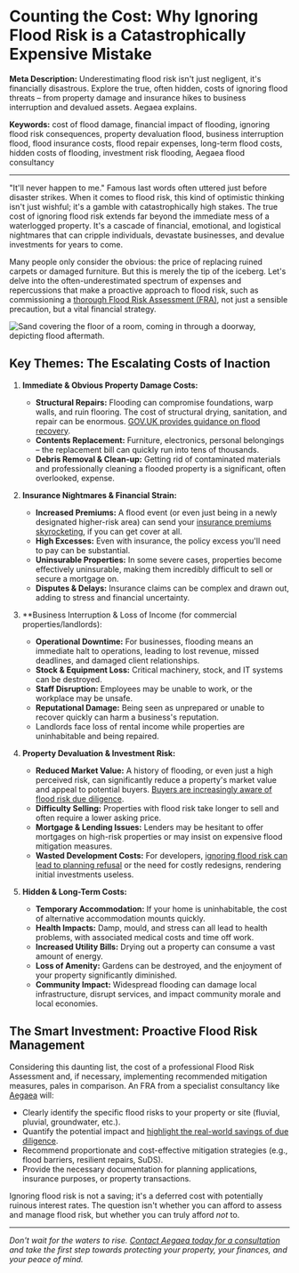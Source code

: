 # Counting the Cost: Why Ignoring Flood Risk is a Catastrophically Expensive Mistake

**Meta Description:** Underestimating flood risk isn't just negligent, it's financially disastrous. Explore the true, often hidden, costs of ignoring flood threats – from property damage and insurance hikes to business interruption and devalued assets. Aegaea explains.

**Keywords:** cost of flood damage, financial impact of flooding, ignoring flood risk consequences, property devaluation flood, business interruption flood, flood insurance costs, flood repair expenses, long-term flood costs, hidden costs of flooding, investment risk flooding, Aegaea flood consultancy

---

"It'll never happen to me." Famous last words often uttered just before disaster strikes. When it comes to flood risk, this kind of optimistic thinking isn't just wishful; it's a gamble with catastrophically high stakes. The true cost of ignoring flood risk extends far beyond the immediate mess of a waterlogged property. It's a cascade of financial, emotional, and logistical nightmares that can cripple individuals, devastate businesses, and devalue investments for years to come.

Many people only consider the obvious: the price of replacing ruined carpets or damaged furniture. But this is merely the tip of the iceberg. Let's delve into the often-underestimated spectrum of expenses and repercussions that make a proactive approach to flood risk, such as commissioning a [thorough Flood Risk Assessment (FRA)](https://aegaea.com/services/flood-risk-assessments), not just a sensible precaution, but a vital financial strategy.

<!-- Image Placeholder: A visual representing the aftermath of a flood – e.g., a room with sand/mud on the floor, damaged furniture, or a water line on the wall. -->
<!--
DOWNLOAD IMAGE: https://service.firecrawl.dev/storage/v1/object/public/media/screenshot-45d3e3fb-5e0d-435d-bad4-b48ebe673ba4.png
SAVE TO: ccameronhann/camerhann.github.io/public/images/blog/sand-covered-floor-flood-aftermath.png
REPLACE ALT TEXT & FILENAME IN MARKDOWN
-->
![Sand covering the floor of a room, coming in through a doorway, depicting flood aftermath.](/images/blog/sand-covered-floor-flood-aftermath.png)

## Key Themes: The Escalating Costs of Inaction

1.  **Immediate & Obvious Property Damage Costs:**
    *   **Structural Repairs:** Flooding can compromise foundations, warp walls, and ruin flooring. The cost of structural drying, sanitation, and repair can be enormous. [GOV.UK provides guidance on flood recovery](https://www.gov.uk/browse/environment-countryside/flooding-extreme-weather).
    *   **Contents Replacement:** Furniture, electronics, personal belongings – the replacement bill can quickly run into tens of thousands.
    *   **Debris Removal & Clean-up:** Getting rid of contaminated materials and professionally cleaning a flooded property is a significant, often overlooked, expense.

2.  **Insurance Nightmares & Financial Strain:**
    *   **Increased Premiums:** A flood event (or even just being in a newly designated higher-risk area) can send your [insurance premiums skyrocketing](https://camerhann.github.io/blog/insurance-nightmares-proper-fra-can-save-hassle), if you can get cover at all.
    *   **High Excesses:** Even with insurance, the policy excess you'll need to pay can be substantial.
    *   **Uninsurable Properties:** In some severe cases, properties become effectively uninsurable, making them incredibly difficult to sell or secure a mortgage on.
    *   **Disputes & Delays:** Insurance claims can be complex and drawn out, adding to stress and financial uncertainty.

3.  **Business Interruption & Loss of Income (for commercial properties/landlords):
    *   **Operational Downtime:** For businesses, flooding means an immediate halt to operations, leading to lost revenue, missed deadlines, and damaged client relationships.
    *   **Stock & Equipment Loss:** Critical machinery, stock, and IT systems can be destroyed.
    *   **Staff Disruption:** Employees may be unable to work, or the workplace may be unsafe.
    *   **Reputational Damage:** Being seen as unprepared or unable to recover quickly can harm a business's reputation.
    *   Landlords face loss of rental income while properties are uninhabitable and being repaired.

4.  **Property Devaluation & Investment Risk:**
    *   **Reduced Market Value:** A history of flooding, or even just a high perceived risk, can significantly reduce a property's market value and appeal to potential buyers. [Buyers are increasingly aware of flood risk due diligence](https://camerhann.github.io/blog/buying-blind-flood-risk-due-diligence-before-purchase).
    *   **Difficulty Selling:** Properties with flood risk take longer to sell and often require a lower asking price.
    *   **Mortgage & Lending Issues:** Lenders may be hesitant to offer mortgages on high-risk properties or may insist on expensive flood mitigation measures.
    *   **Wasted Development Costs:** For developers, [ignoring flood risk can lead to planning refusal](https://camerhann.github.io/blog/planning-permission-denied-flood-risk-expert-help) or the need for costly redesigns, rendering initial investments useless.

5.  **Hidden & Long-Term Costs:**
    *   **Temporary Accommodation:** If your home is uninhabitable, the cost of alternative accommodation mounts quickly.
    *   **Health Impacts:** Damp, mould, and stress can all lead to health problems, with associated medical costs and time off work.
    *   **Increased Utility Bills:** Drying out a property can consume a vast amount of energy.
    *   **Loss of Amenity:** Gardens can be destroyed, and the enjoyment of your property significantly diminished.
    *   **Community Impact:** Widespread flooding can damage local infrastructure, disrupt services, and impact community morale and local economies.

## The Smart Investment: Proactive Flood Risk Management

Considering this daunting list, the cost of a professional Flood Risk Assessment and, if necessary, implementing recommended mitigation measures, pales in comparison. An FRA from a specialist consultancy like [Aegaea](https://aegaea.com) will:

*   Clearly identify the specific flood risks to your property or site (fluvial, pluvial, groundwater, etc.).
*   Quantify the potential impact and [highlight the real-world savings of due diligence](https://camerhann.github.io/blog/real-world-savings-flood-risk-due-diligence).
*   Recommend proportionate and cost-effective mitigation strategies (e.g., flood barriers, resilient repairs, SuDS).
*   Provide the necessary documentation for planning applications, insurance purposes, or property transactions.

Ignoring flood risk is not a saving; it's a deferred cost with potentially ruinous interest rates. The question isn't whether you can afford to assess and manage flood risk, but whether you can truly afford *not* to.

---

*Don't wait for the waters to rise. [Contact Aegaea today for a consultation](https://aegaea.com/contact-us) and take the first step towards protecting your property, your finances, and your peace of mind.*